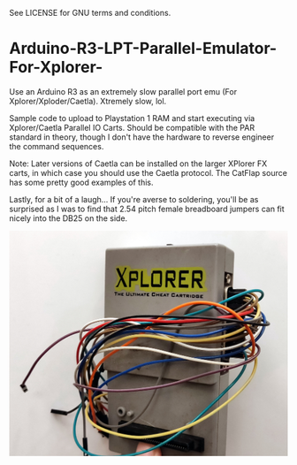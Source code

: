 See LICENSE for GNU terms and conditions.

# Arduino-R3-LPT-Parallel-Emulator-For-Xplorer-
Use an Arduino R3 as an extremely slow parallel port emu (For Xplorer/Xploder/Caetla). Xtremely slow, lol.

Sample code to upload to Playstation 1 RAM and start executing via Xplorer/Caetla Parallel IO Carts.
Should be compatible with the PAR standard in theory, though I don't have the hardware to reverse engineer the command sequences.

Note: Later versions of Caetla can be installed on the larger XPlorer FX carts, in which case you should use the Caetla protocol.
The CatFlap source has some pretty good examples of this.

Lastly, for a bit of a laugh...
If you're averse to soldering, you'll be as surprised as I was to find that 2.54 pitch female breadboard jumpers can fit nicely into the DB25 on the side.

![](lol.jpg)


